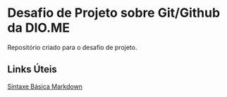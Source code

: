 # Desafio de Projeto sobre Git/Github da DIO.ME
Repositório criado para o desafio de projeto.

## Links Úteis
[Sintaxe Básica Markdown](https://www.markdownguide.org/basic-syntax/)
